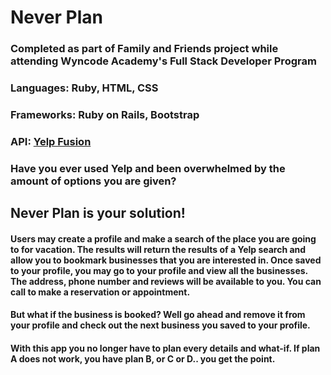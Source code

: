 # Never Plan

### Completed as part of Family and Friends project while attending Wyncode Academy's Full Stack Developer Program

### Languages: Ruby, HTML, CSS
### Frameworks: Ruby on Rails, Bootstrap

### API: [Yelp Fusion](https://www.yelp.com/fusion)

### Have you ever used Yelp and been overwhelmed by the amount of options you are given?

## Never Plan is your solution!

#### Users may create a profile and make a search of the place you are going to for vacation. The results will return the results of a Yelp search and allow you to bookmark businesses that you are interested in. Once saved to your profile, you may go to your profile and view all the businesses. The address, phone number and reviews will be available to you. You can call to make a reservation or appointment. 

#### But what if the business is booked? Well go ahead and remove it from your profile and check out the next business you saved to your profile.

#### With this app you no longer have to plan every details and what-if. If plan A does not work, you have plan B, or C or D.. you get the point. 


